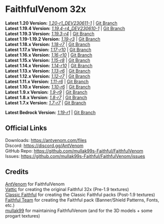 # FaithfulVenom 32x

**Latest 1.20 Version:** [_1.20-r1_DEV230611-1_](https://builds.mullak99.co.uk/FaithfulVenom/1.20/Dev-Builds/FaithfulVenom-32x-1.20-r1_DEV230611-1.zip) | [Git Branch](https://github.com/mullak99s-Faithful/FaithfulVenom/tree/1.20)   
**Latest 1.19.4 Version:** [_1.19.4-r4_DEV230610-1_](https://builds.mullak99.co.uk/FaithfulVenom/1.19/Dev-Builds/FaithfulVenom-32x-1.19.4-r4_DEV230610-1.zip) | [Git Branch](https://github.com/mullak99s-Faithful/FaithfulVenom/tree/1.19.4)   
**Latest 1.19.3 Version:** [_1.19.3-r4_](https://drive.google.com/file/d/1IJr4Cq61TmapjIRtFwpNdbMFPZk7mPpu/view?usp=share_link) | [Git Branch](https://github.com/mullak99s-Faithful/FaithfulVenom/tree/1.19.3)    
**Latest 1.19-1.19.2 Version:** [_1.19-r3_](https://drive.google.com/file/d/11wd1YZJuLPvCxPW31HCyqN1imWxgJeJG/view?usp=share_link) | [Git Branch](https://github.com/mullak99s-Faithful/FaithfulVenom/tree/1.19)    
**Latest 1.18.x Version:** [_1.18-r7_](https://drive.google.com/file/d/1yyx8IegEw8X8POMCs3SbnGrvPQqM-QK7/view?usp=share_link) | [Git Branch](https://github.com/mullak99s-Faithful/FaithfulVenom/tree/1.18)    
**Latest 1.17.x Version:** [_1.17-r10_](https://drive.google.com/file/d/1JGzfc2tXefpYgiVrYnwIrXH7mvdHrkjW/view?usp=sharing) | [Git Branch](https://github.com/mullak99s-Faithful/FaithfulVenom/tree/1.17)  
**Latest 1.16.x Version:** [_1.16-r10_](https://drive.google.com/file/d/107mP4JHRQitV75DqiIEzg2CVYi6dHVHr/view?usp=share_link) | [Git Branch](https://github.com/mullak99s-Faithful/FaithfulVenom/tree/1.16)  
**Latest 1.15.x Version:** [_1.15-r8_](https://drive.google.com/file/d/16PxMrhfNYPSlntaf7_og8xY_QRfclexn/view?usp=share_link) | [Git Branch](https://github.com/mullak99s-Faithful/FaithfulVenom/tree/1.14)  
**Latest 1.14.x Version:** [_1.14-r10_](https://drive.google.com/file/d/1a26ipUFRryaRWKmCm_kRpMvC3BOI5SC6/view?usp=share_link) | [Git Branch](https://github.com/mullak99s-Faithful/FaithfulVenom/tree/1.14)  
**Latest 1.13.x Version:** [_1.13-r6_](https://drive.google.com/file/d/1FrUk9pMOKKM_PZ5CuFLVIPg84zwbGYs3/view?usp=sharing) | [Git Branch](https://github.com/mullak99s-Faithful/FaithfulVenom/tree/1.13)  
**Latest 1.12.x Version:** [_1.12-r7_](https://drive.google.com/file/d/1SpvwGpTzF_omUjGlbO8byoMVZ5yQ9xWR/view?usp=sharing) | [Git Branch](https://github.com/mullak99s-Faithful/FaithfulVenom/tree/1.12)  
**Latest 1.11.x Version:** [_1.11-r6_](https://drive.google.com/file/d/1TgjXzFnazCNo1dIe_8EoXr6cE28MOlag/view?usp=sharing) | [Git Branch](https://github.com/mullak99s-Faithful/FaithfulVenom/tree/1.11)  
**Latest 1.10.x Version:** [_1.10-r6_](https://drive.google.com/file/d/1TEDYvFhgh9eGf002o_sRm7WH_COl6x1D/view?usp=sharing) | [Git Branch](https://github.com/mullak99s-Faithful/FaithfulVenom/tree/1.10)  
**Latest 1.9.x Version:** [_1.9-r9_](https://drive.google.com/file/d/1eSR-dmKmOjYb30uIh4oR-aJvm16K91Er/view?usp=sharing) | [Git Branch](https://github.com/mullak99s-Faithful/FaithfulVenom/tree/1.9)  
**Latest 1.8.x Version:** [_1.8-r7_](https://drive.google.com/file/d/1-nky_GPrjC4TYmubCDlf08kWv119Lh10/view?usp=sharing) | [Git Branch](https://github.com/mullak99s-Faithful/FaithfulVenom/tree/1.8)  
**Latest 1.7.x Version:** [_1.7-r7_](https://drive.google.com/file/d/1BGIfgjyAUlIOXppTWt-kfLxcVSI0fpp1/view?usp=sharing) | [Git Branch](https://github.com/mullak99s-Faithful/FaithfulVenom/tree/1.7)  

**Latest Bedrock Version:** [_1.19-r1_](https://drive.google.com/file/d/1l8omArLnfX8z23LH70R3XFpFlMYkQQN6/view?usp=sharing) | [Git Branch](https://github.com/mullak99s-Faithful/FaithfulVenom/tree/bedrock)  

## Official Links

Downloads: https://antvenom.com/files  
Discord: https://discord.gg/AntVenom  
GitHub Repo: https://github.com/mullak99s-Faithful/FaithfulVenom  
Issues: https://github.com/mullak99s-Faithful/FaithfulVenom/issues  

## Credits

[AntVenom](https://antvenom.com/) for FaithfulVenom  
[Vattic](https://web.archive.org/web/20150607220656/http://www.minecraftforum.net:80/forums/mapping-and-modding/resource-packs/1223254-faithful-32x32-pack-update-red-cat-clay-1-8) for creating the original Faithful 32x (Pre-1.9 textures)  
[Classic Faithful](https://github.com/ClassicFaithful) for creating the Classic Faithful packs (Post-1.9 textures)  
[Faithful Team](https://faithfulpack.net/) for creating the Faithful pack (Banner/Shield Patterns, Fonts, etc.)  
[mullak99](https://faithful.mullak99.co.uk/) for maintaining FaithfulVenom (and for the 3D models + some progart textures)   
